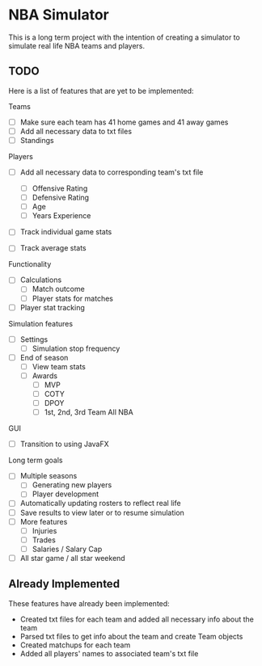 # NBA Simulator

<p>This is a long term project with the intention of creating a simulator to simulate real life NBA teams and players.</p>

## TODO
<p>Here is a list of features that are yet to be implemented:</p> 
<p>Teams</p>

- [ ] Make sure each team has 41 home games and 41 away games
- [ ] Add all necessary data to txt files
- [ ] Standings

<p>Players</p>

- [ ] Add all necessary data to corresponding team's txt file
    - [ ] Offensive Rating
    - [ ] Defensive Rating
    - [ ] Age
    - [ ] Years Experience
- [ ] Track individual game stats
- [ ] Track average stats


<p>Functionality</p>

- [ ] Calculations
    - [ ] Match outcome
    - [ ] Player stats for matches
- [ ] Player stat tracking

<p>Simulation features</p>

- [ ] Settings
    - [ ] Simulation stop frequency
- [ ] End of season
  - [ ] View team stats
  - [ ] Awards
      - [ ] MVP
      - [ ] COTY
      - [ ] DPOY
      - [ ] 1st, 2nd, 3rd Team All NBA

<p>GUI</p>

- [ ] Transition to using JavaFX

<p>Long term goals</p>

- [ ] Multiple seasons
    - [ ] Generating new players
    - [ ] Player development
- [ ] Automatically updating rosters to reflect real life
- [ ] Save results to view later or to resume simulation
- [ ] More features
  - [ ] Injuries
  - [ ] Trades
  - [ ] Salaries / Salary Cap
- [ ] All star game / all star weekend

## Already Implemented
<p>These features have already been implemented:</p>

- Created txt files for each team and added all necessary info about the team
- Parsed txt files to get info about the team and create Team objects
- Created matchups for each team
- Added all players' names to associated team's txt file